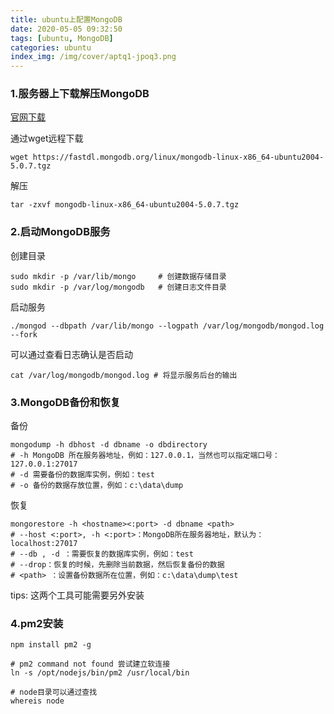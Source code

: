 ```yaml
---
title: ubuntu上配置MongoDB
date: 2020-05-05 09:32:50
tags: [ubuntu, MongoDB]
categories: ubuntu
index_img: /img/cover/aptq1-jpoq3.png
---
```


### 1.服务器上下载解压MongoDB
[官网下载](https://www.mongodb.com/try/download/community)

通过wget远程下载
```shell
wget https://fastdl.mongodb.org/linux/mongodb-linux-x86_64-ubuntu2004-5.0.7.tgz
```
解压
```shell
tar -zxvf mongodb-linux-x86_64-ubuntu2004-5.0.7.tgz
```

### 2.启动MongoDB服务
创建目录
```shell
sudo mkdir -p /var/lib/mongo     # 创建数据存储目录
sudo mkdir -p /var/log/mongodb   # 创建日志文件目录
```
启动服务
```shell
./mongod --dbpath /var/lib/mongo --logpath /var/log/mongodb/mongod.log --fork
```
可以通过查看日志确认是否启动
```shell
cat /var/log/mongodb/mongod.log # 将显示服务后台的输出
```

### 3.MongoDB备份和恢复
备份
```shell
mongodump -h dbhost -d dbname -o dbdirectory
# -h MongoDB 所在服务器地址，例如：127.0.0.1，当然也可以指定端口号：127.0.0.1:27017
# -d 需要备份的数据库实例，例如：test
# -o 备份的数据存放位置，例如：c:\data\dump
```

恢复
```shell
mongorestore -h <hostname><:port> -d dbname <path>
# --host <:port>, -h <:port>：MongoDB所在服务器地址，默认为： localhost:27017
# --db , -d ：需要恢复的数据库实例，例如：test
# --drop：恢复的时候，先删除当前数据，然后恢复备份的数据
# <path> ：设置备份数据所在位置，例如：c:\data\dump\test
```
tips: 这两个工具可能需要另外安装

### 4.pm2安装
```shell
npm install pm2 -g

# pm2 command not found 尝试建立软连接
ln -s /opt/nodejs/bin/pm2 /usr/local/bin

# node目录可以通过查找
whereis node
```
